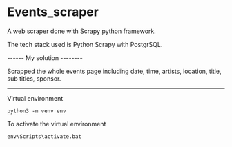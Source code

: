 # Events_scraper
A web scraper done with Scrapy python framework.


The tech stack used is Python Scrapy with PostgrSQL.

------ My solution --------

Scrapped the whole events page including date, time, artists, location, title, sub titles, sponsor.


------------------------------------------

Virtual environment

    python3 -m venv env

To activate the virtual environment

    env\Scripts\activate.bat

    
  

